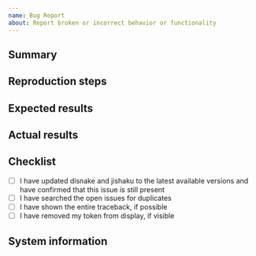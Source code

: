 ```yaml
---
name: Bug Report
about: Report broken or incorrect behavior or functionality
---
```


## Summary

<!-- A summary of your bug report -->

## Reproduction steps

<!-- Under what conditions does this bug occur? Is there a consistent method to reproduce the bug, and if so - what is it? If code is used in the reproduction process, please produce it here. -->

## Expected results

<!-- What you expected to occur as a result of your reproduction steps -->

## Actual results

<!-- What actually occurred as a result of your reproduction steps - i.e., the broken/incorrect behavior. -->

## Checklist

<!-- To check a box, place an x in the box (with no spaces), like so: [x] -->

- [ ] I have updated disnake and jishaku to the latest available versions and have confirmed that this issue is still present
- [ ] I have searched the open issues for duplicates
- [ ] I have shown the entire traceback, if possible
- [ ] I have removed my token from display, if visible

## System information

<!-- Post information both about your jishaku AND disnake version here -->
<!-- You can get information about disnake by running `python -m disnake -v` -->
<!-- You can get your jishaku version by running `pip show jishaku` -->
